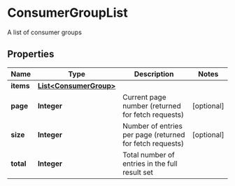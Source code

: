 

# ConsumerGroupList

A list of consumer groups

## Properties

Name | Type | Description | Notes
------------ | ------------- | ------------- | -------------
**items** | [**List&lt;ConsumerGroup&gt;**](ConsumerGroup.md) |  | 
**page** | **Integer** | Current page number (returned for fetch requests) |  [optional]
**size** | **Integer** | Number of entries per page (returned for fetch requests) |  [optional]
**total** | **Integer** | Total number of entries in the full result set | 



